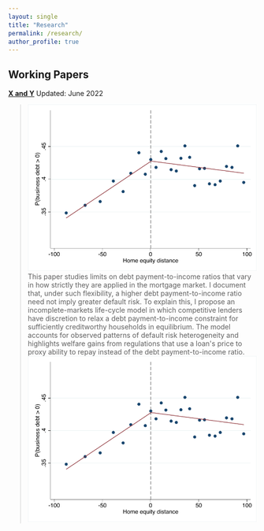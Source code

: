 ```yaml
---
layout: single
title: "Research"
permalink: /research/
author_profile: true
---
```


## Working Papers

**[X and Y]([http://malin-hu.github.io/files/DRHBS_220614.pdf](https://pikapikapoo.github.io/filespaper1.pdf))**
Updated: June 2022  
><img src='/images/RDD_whether_biz_debt_binscatter.pdf'><br/>This paper studies limits on debt payment-to-income ratios that vary in how strictly they are applied in the mortgage market.  I document that, under such flexibility, a higher debt payment-to-income ratio need not imply greater default risk.  To explain this, I propose an incomplete-markets life-cycle model in which competitive lenders have discretion to relax a debt payment-to-income constraint for sufficiently creditworthy households in equilibrium.  The model accounts for observed patterns of default risk heterogeneity and highlights welfare gains from regulations that use a loan's price to proxy ability to repay instead of the debt payment-to-income ratio. <br/><img src='/images/RDD_whether_biz_debt_binscatter.pdf'>
